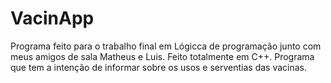 # VacinApp
 Programa feito para o trabalho final em Lógicca de programação junto com meus amigos de sala Matheus e Luis. Feito totalmente em C++. Programa que tem a intenção de informar sobre os usos e serventias das vacinas.

